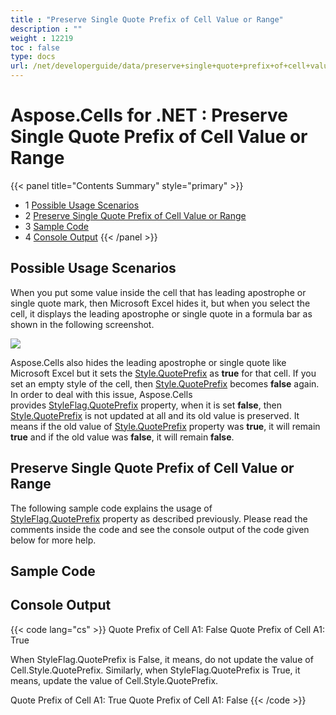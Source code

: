 ```yaml
---
title : "Preserve Single Quote Prefix of Cell Value or Range" 
description : "" 
weight : 12219 
toc : false
type: docs
url: /net/developerguide/data/preserve+single+quote+prefix+of+cell+value+or+range/
---
```


# Aspose.Cells for .NET : Preserve Single Quote Prefix of Cell Value or Range


{{< panel title="Contents Summary" style="primary" >}}
*   1 [Possible Usage Scenarios](#possible-usage-scenarios)
*   2 [Preserve Single Quote Prefix of Cell Value or Range](#preserve-single-quote-prefix-of-cell-value-or-range)
*   3 [Sample Code](#sample-code)
*   4 [Console Output](#console-output)
{{< /panel >}}
 

## Possible Usage Scenarios

When you put some value inside the cell that has leading apostrophe or single quote mark, then Microsoft Excel hides it, but when you select the cell, it displays the leading apostrophe or single quote in a formula bar as shown in the following screenshot.

![](https://docs2.aspose.com/cells/net/attachments/64454863/64716825.png)

Aspose.Cells also hides the leading apostrophe or single quote like Microsoft Excel but it sets the [Style.QuotePrefix](https://apireference.aspose.com/net/cells/aspose.cells/style/properties/quoteprefix) as **true** for that cell. If you set an empty style of the cell, then [Style.QuotePrefix](https://apireference.aspose.com/net/cells/aspose.cells/style/properties/quoteprefix) becomes **false** again. In order to deal with this issue, Aspose.Cells provides [StyleFlag.QuotePrefix](https://apireference.aspose.com/net/cells/aspose.cells/styleflag/properties/quoteprefix) property, when it is set **false**, then [Style.QuotePrefix](https://apireference.aspose.com/net/cells/aspose.cells/style/properties/quoteprefix) is not updated at all and its old value is preserved. It means if the old value of [Style.QuotePrefix](https://apireference.aspose.com/net/cells/aspose.cells/style/properties/quoteprefix) property was **true**, it will remain **true** and if the old value was **false**, it will remain **false**.

## Preserve Single Quote Prefix of Cell Value or Range

The following sample code explains the usage of [StyleFlag.QuotePrefix](https://apireference.aspose.com/net/cells/aspose.cells/styleflag/properties/quoteprefix) property as described previously. Please read the comments inside the code and see the console output of the code given below for more help.

## Sample Code

## Console Output

{{< code lang="cs" >}}
Quote Prefix of Cell A1: False
Quote Prefix of Cell A1: True

When StyleFlag.QuotePrefix is False, it means, do not update the value of Cell.Style.QuotePrefix.
Similarly, when StyleFlag.QuotePrefix is True, it means, update the value of Cell.Style.QuotePrefix.

Quote Prefix of Cell A1: True
Quote Prefix of Cell A1: False
{{< /code >}}

